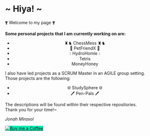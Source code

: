 <h1>~ Hiya! ~</h1>
<p>❣️ Welcome to my page ❣️</p>

<p><strong>Some personal projects that I am currently working on are:</strong></p>
<ul style="text-align: center;">
<li>♜♞ ChessMess ♜♞</li>
<li>🐾 PetFriendX 🐾</li>
  <li>💧 HydroHomie 💧 </li>
  <li>Tetris</li>
  <li>MoneyHoney</li>
</ul>


<p>I also have led projects as a SCRUM Master in an AGILE group setting. Those projects are the following:</p>
<ul style="text-align: center;">
  <li>🌐 StudySphere 🌐</li>
  <li>🖊️ Pen-Pals 🖊️</li>
</ul>

<p>The descriptions will be found within their respective repositories. <br>Thank you for your time!~</p>
<p><em>Jonah Mirasol</em></p>

<a href='https://ko-fi.com/pythias1998' target='_blank'>
  <img src='https://ko-fi.com/img/githubbutton_sm.svg' alt='Buy me a Coffee' style='background-color:#09ebb3; border-color:#09ebb3;'>
</a>



<!--
**JoMiras/JoMiras** is a ✨ _special_ ✨ repository because its `README.md` (this file) appears on your GitHub profile.

Here are some ideas to get you started:

- 🔭 I’m currently working on ...
- 🌱 I’m currently learning ...
- 👯 I’m looking to collaborate on ...
- 🤔 I’m looking for help with ...
- 💬 Ask me about ...
- 📫 How to reach me: ...
- 😄 Pronouns: ...
- ⚡ Fun fact: ...
-->

